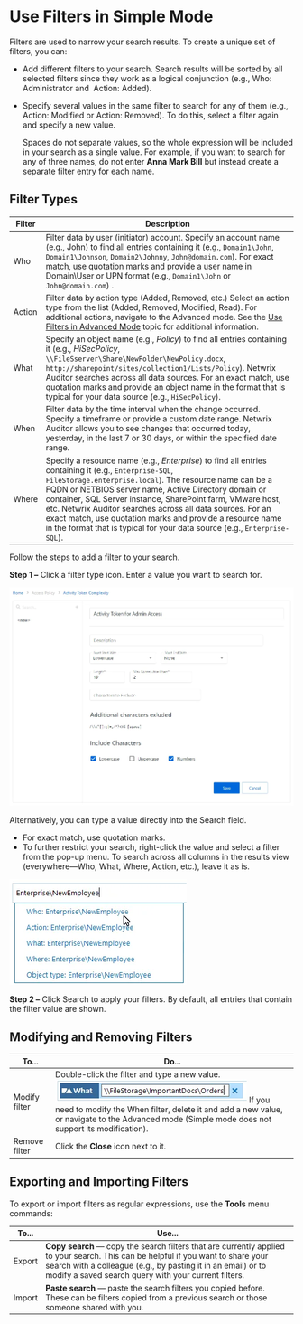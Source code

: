 # Use Filters in Simple Mode

Filters are used to narrow your search results. To create a unique set of filters, you can:

- Add different filters to your search. Search results will be sorted by all selected filters since
  they work as a logical conjunction (e.g., Who: Administrator and  Action: Added).
- Specify several values in the same filter to search for any of them (e.g., Action: Modified
  or Action: Removed). To do this, select a filter again and specify a new value.

    Spaces do not separate values, so the whole expression will be included in your search as a
    single value. For example, if you want to search for any of three names, do not enter **Anna
    Mark Bill** but instead create a separate filter entry for each name.

## Filter Types

| Filter | Description                                                                                                                                                                                                                                                                                                                                                                                                                                                                                       |
| ------ | ------------------------------------------------------------------------------------------------------------------------------------------------------------------------------------------------------------------------------------------------------------------------------------------------------------------------------------------------------------------------------------------------------------------------------------------------------------------------------------------------- |
| Who    | Filter data by user (initiator) account. Specify an account name (e.g., John) to find all entries containing it (e.g., `Domain1\John`, `Domain1\Johnson`, `Domain2\Johnny`, `John@domain.com`). For exact match, use quotation marks and provide a user name in Domain\User or UPN format (e.g., `Domain1\John` or `John@domain.com`) .                                                                                                                                                           |
| Action | Filter data by action type (Added, Removed, etc.) Select an action type from the list (Added, Removed, Modified, Read). For additional actions, navigate to the Advanced mode. See the [Use Filters in Advanced Mode](filteradvanced.md) topic for additional information.                                                                                                                                                                                                                        |
| What   | Specify an object name (e.g., _Policy_) to find all entries containing it (e.g., _HiSecPolicy_, `\\FileSserver\Share\NewFolder\NewPolicy.docx`, `http://sharepoint/sites/collection1/Lists/Policy`). Netwrix Auditor searches across all data sources. For an exact match, use quotation marks and provide an object name in the format that is typical for your data source (e.g., `HiSecPolicy`).                                                                                               |
| When   | Filter data by the time interval when the change occurred. Specify a timeframe or provide a custom date range. Netwrix Auditor allows you to see changes that occurred today, yesterday, in the last 7 or 30 days, or within the specified date range.                                                                                                                                                                                                                                            |
| Where  | Specify a resource name (e.g., _Enterprise_) to find all entries containing it (e.g., `Enterprise-SQL`, `FileStorage.enterprise.local`). The resource name can be a FQDN or NETBIOS server name, Active Directory domain or container, SQL Server instance, SharePoint farm, VMware host, etc. Netwrix Auditor searches across all data sources. For an exact match, use quotation marks and provide a resource name in the format that is typical for your data source (e.g., `Enterprise-SQL`). |

Follow the steps to add a filter to your search.

**Step 1 –** Click a filter type icon. Enter a value you want to search for.

![Account specification](../../../../../../static/img/product_docs/privilegesecure/privilegesecure/accessmanagement/admin/policy/add/add.webp)

Alternatively, you can type a value directly into the Search field.

- For exact match, use quotation marks.
- To further restrict your search, right-click the value and select a filter from the pop-up menu.
  To search across all columns in the results view (everywhere—Who, What, Where, Action, etc.),
  leave it as is.

![Filter](../../../../../../static/img/product_docs/auditor/auditor/admin/search/addsuggestions.webp)

**Step 2 –** Click Search to apply your filters. By default, all entries that contain the filter
value are shown.

## Modifying and Removing Filters

| To...         | Do...                                                                                                                                                                                                                                                                                                                    |
| ------------- | ------------------------------------------------------------------------------------------------------------------------------------------------------------------------------------------------------------------------------------------------------------------------------------------------------------------------ |
| Modify filter | Double-click the filter and type a new value. ![Filter new value](../../../../../../static/img/product_docs/auditor/auditor/admin/search/search_modify_filter.webp) If you need to modify the When filter, delete it and add a new value, or navigate to the Advanced mode (Simple mode does not support its modification). |
| Remove filter | Click the **Close** icon next to it.                                                                                                                                                                                                                                                                                     |

## Exporting and Importing Filters

To export or import filters as regular expressions, use the **Tools** menu commands:

| To...  | Use...                                                                                                                                                                                                                                                    |
| ------ | --------------------------------------------------------------------------------------------------------------------------------------------------------------------------------------------------------------------------------------------------------- |
| Export | **Copy search** — copy the search filters that are currently applied to your search. This can be helpful if you want to share your search with a colleague (e.g., by pasting it in an email) or to modify a saved search query with your current filters. |
| Import | **Paste search** — paste the search filters you copied before. These can be filters copied from a previous search or those someone shared with you.                                                                                                       |
